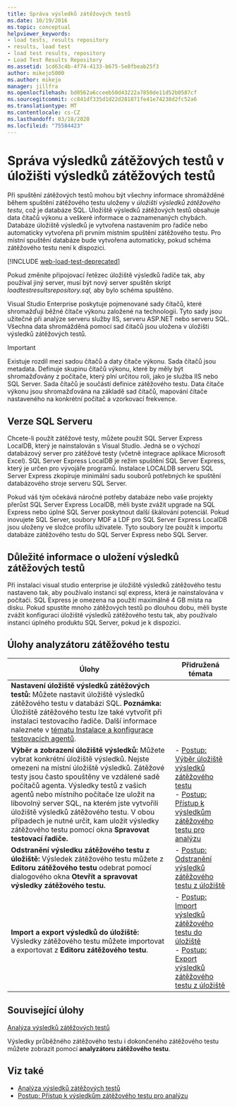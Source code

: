 ```yaml
---
title: Správa výsledků zátěžových testů
ms.date: 10/19/2016
ms.topic: conceptual
helpviewer_keywords:
- load tests, results repository
- results, load test
- load test results, repository
- Load Test Results Repository
ms.assetid: 1cd63c4b-4f74-4133-b675-5e8fbeab25f3
author: mikejo5000
ms.author: mikejo
manager: jillfra
ms.openlocfilehash: bd0562a6cceeb50d43222a7850de11d52b0587cf
ms.sourcegitcommit: cc841df335d1d22d281871fe41e74238d2fc52a6
ms.translationtype: MT
ms.contentlocale: cs-CZ
ms.lasthandoff: 03/18/2020
ms.locfileid: "75584423"
---
```

# <a name="manage-load-test-results-in-the-load-test-results-repository"></a>Správa výsledků zátěžových testů v úložišti výsledků zátěžových testů

Při spuštění zátěžových testů mohou být všechny informace shromážděné během spuštění zátěžového testu uloženy v *úložišti výsledků zátěžového testu*, což je databáze SQL. Úložiště výsledků zátěžových testů obsahuje data čítačů výkonu a veškeré informace o zaznamenaných chybách. Databáze úložiště výsledků je vytvořena nastavením pro řadiče nebo automaticky vytvořena při prvním místním spuštění zátěžového testu. Pro místní spuštění databáze bude vytvořena automaticky, pokud schéma zátěžového testu není k dispozici.

[!INCLUDE [web-load-test-deprecated](includes/web-load-test-deprecated.md)]

Pokud změníte připojovací řetězec úložiště výsledků řadiče tak, aby používal jiný server, musí být nový server spuštěn skript *loadtestresultsrepository.sql,* aby bylo schéma spuštěno.

Visual Studio Enterprise poskytuje pojmenované sady čítačů, které shromažďují běžné čítače výkonu založené na technologii. Tyto sady jsou užitečné při analýze serveru služby IIS, serveru ASP.NET nebo serveru SQL. Všechna data shromážděná pomocí sad čítačů jsou uložena v úložišti výsledků zátěžových testů.

> [!IMPORTANT]
> Existuje rozdíl mezi sadou čítačů a daty čítače výkonu. Sada čítačů jsou metadata. Definuje skupinu čítačů výkonu, které by měly být shromažďovány z počítače, který plní určitou roli, jako je služba IIS nebo SQL Server. Sada čítačů je součástí definice zátěžového testu. Data čítače výkonu jsou shromažďována na základě sad čítačů, mapování čítače nastaveného na konkrétní počítač a vzorkovací frekvence.

## <a name="sql-server-versions"></a>Verze SQL Serveru

Chcete-li použít zátěžové testy, můžete použít SQL Server Express LocalDB, který je nainstalován s Visual Studio. Jedná se o výchozí databázový server pro zátěžové testy (včetně integrace aplikace Microsoft Excel). SQL Server Express LocalDB je režim spuštění SQL Server Express, který je určen pro vývojáře programů. Instalace LOCALDB serveru SQL Server Express zkopíruje minimální sadu souborů potřebných ke spuštění databázového stroje serveru SQL Server.

Pokud váš tým očekává náročné potřeby databáze nebo vaše projekty přerůst SQL Server Express LocalDB, měli byste zvážit upgrade na SQL Express nebo úplné SQL Server poskytnout další škálování potenciál. Pokud inovujete SQL Server, soubory MDF a LDF pro SQL Server Express LocalDB jsou uloženy ve složce profilu uživatele. Tyto soubory lze použít k importu databáze zátěžového testu do SQL Server Express nebo SQL Server.

## <a name="load-test-results-store-considerations"></a>Důležité informace o uložení výsledků zátěžových testů

Při instalaci visual studio enterprise je úložiště výsledků zátěžového testu nastaveno tak, aby používalo instanci sql express, která je nainstalována v počítači. SQL Express je omezena na použití maximálně 4 GB místa na disku. Pokud spustíte mnoho zátěžových testů po dlouhou dobu, měli byste zvážit konfiguraci úložiště výsledků zátěžového testu tak, aby používalo instanci úplného produktu SQL Server, pokud je k dispozici.

## <a name="load-test-analyzer-tasks"></a>Úlohy analyzátoru zátěžového testu

|Úlohy|Přidružená témata|
|-|-----------------------|
|**Nastavení úložiště výsledků zátěžových testů:** Můžete nastavit úložiště výsledků zátěžového testu v databázi SQL. **Poznámka:**  Úložiště zátěžového testu lze také vytvořit při instalaci testovacího řadiče. Další informace naleznete v [tématu Instalace a konfigurace testovacích agentů](../test/lab-management/install-configure-test-agents.md).||
|**Výběr a zobrazení úložiště výsledků:** Můžete vybrat konkrétní úložiště výsledků. Nejste omezeni na místní úložiště výsledků. Zátěžové testy jsou často spouštěny ve vzdálené sadě počítačů agenta. Výsledky testů z vašich agentů nebo místního počítače lze uložit na libovolný server SQL, na kterém jste vytvořili úložiště výsledků zátěžového testu. V obou případech je nutné určit, kam uložit výsledky zátěžového testu pomocí okna **Spravovat testovací řadiče.**|-   [Postup: Výběr úložiště výsledků zátěžového testu](../test/how-to-select-a-load-test-results-repository.md)<br />-   [Postup: Přístup k výsledkům zátěžového testu pro analýzu](../test/how-to-access-load-test-results-for-analysis.md)|
|**Odstranění výsledku zátěžového testu z úložiště:** Výsledek zátěžového testu můžete z **Editoru zátěžového testu** odebrat pomocí dialogového okna **Otevřít a spravovat výsledky zátěžového testu.**|-   [Postup: Odstranění výsledků zátěžového testu z úložiště](../test/how-to-delete-load-test-results-from-a-repository.md)|
|**Import a export výsledků do úložiště:** Výsledky zátěžového testu můžete importovat a exportovat z **Editoru zátěžového testu**.|-   [Postup: Import výsledků zátěžového testu do úložiště](../test/how-to-import-load-test-results-into-a-repository.md)<br />-   [Postup: Export výsledků zátěžového testu z úložiště](../test/how-to-export-load-test-results-from-a-repository.md)|

## <a name="related-tasks"></a>Související úlohy

[Analýza výsledků zátěžových testů](../test/analyze-load-test-results-using-the-load-test-analyzer.md)

Výsledky průběžného zátěžového testu i dokončeného zátěžového testu můžete zobrazit pomocí **analyzátoru zátěžového testu**.

## <a name="see-also"></a>Viz také

- [Analýza výsledků zátěžových testů](../test/analyze-load-test-results-using-the-load-test-analyzer.md)
- [Postup: Přístup k výsledkům zátěžového testu pro analýzu](../test/how-to-access-load-test-results-for-analysis.md)
